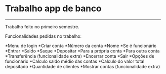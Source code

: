 # Trabalho app de banco
***
Trabalho feito no primeiro semestre.

Funcionalidades pedidas no trabalho:

*Menu de login
    *Criar conta
        *Número da conta
        *Nome
        *Se é funcionário
    *Entrar
        *Saldo
        *Saque
        *Depositar
            *Para a própria conta
            *Para outra conta
        *Transferência (funcionalidade extra)
        *Encerrar conta
        *Sair
    *Opções de funcionário
        *Calculo saldo médio das contas
        *Calculo do valor total depositado
        *Quantidade de clientes
        *Mostrar contas (funcionalidade extra)
